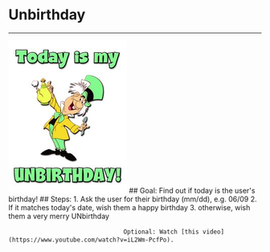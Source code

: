 
# Unbirthday
  <hr/>
  <img src="./unbirthday.jpg"/>
## Goal:
   Find out if today is the user's birthday!
## Steps:
1. Ask the user for their birthday (mm/dd), e.g. 06/09
2. If it matches today's date, wish them a happy birthday
3. otherwise, wish them a very merry UNbirthday
                                    

                                    Optional: Watch [this video](https://www.youtube.com/watch?v=iL2Wm-PcfPo).
  
 

